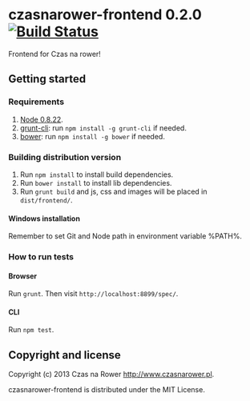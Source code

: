 czasnarower-frontend 0.2.0 [![Build Status](https://travis-ci.org/gziolo/czasnarower-frontend.png?branch=master)](https://travis-ci.org/gziolo/czasnarower-frontend)
====================

Frontend for Czas na rower!

## Getting started

### Requirements

1. [Node 0.8.22](http://blog.nodejs.org/2013/03/06/node-v0-8-22-stable/).
2. [grunt-cli](https://github.com/gruntjs/grunt-cli): run `npm install -g grunt-cli` if needed.
3. [bower](http://twitter.github.com/bower/): run `npm install -g bower` if needed.

### Building distribution version

1. Run `npm install` to install build dependencies.
2. Run `bower install` to install lib dependencies.
3. Run `grunt build` and js, css and images will be placed in `dist/frontend/`.

#### Windows installation

Remember to set Git and Node path in environment variable %PATH%.

### How to run tests

#### Browser

Run `grunt`. Then visit `http://localhost:8899/spec/`.

#### CLI

Run `npm test`.

## Copyright and license

Copyright (c) 2013 Czas na Rower http://www.czasnarower.pl.

czasnarower-frontend is distributed under the MIT License.

